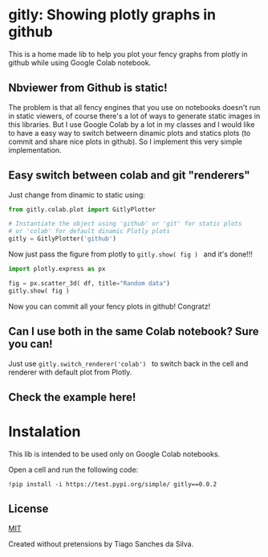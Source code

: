 # gitly: Showing plotly graphs in github

This is a home made lib to help you plot your fency graphs from plotly in github while using Google Colab notebook.

## Nbviewer from Github is static!

The problem is that all fency engines that you use on notebooks doesn't run in static viewers, of course there's a lot of ways to generate static images in this libraries. But I use Google Colab by a lot in my classes and I would like to have a easy way to switch betweern dinamic plots and statics plots (to commit and share nice plots in github). So I implement this very simple implementation.

## Easy switch between colab and git "renderers"

Just change from dinamic to static using:

```python
from gitly.colab.plot import GitlyPlotter

# Instantiate the object using 'github' or 'git' for static plots
# or 'colab' for default dinamic Plotly plots
gitly = GitlyPlotter('github')
```

Now just pass the figure from plotly to ```gitly.show( fig ) ``` and it's done!!!

```python
import plotly.express as px

fig = px.scatter_3d( df, title="Random data")
gitly.show( fig )
```
Now you can commit all your fency plots in github! Congratz!

## Can I use both in the same Colab notebook? Sure you can!

Just use ```gitly.switch_renderer('colab') ``` to switch back in the cell and renderer with default plot from Plotly.

## Check the example here!

<to do>

# Instalation

This lib is intended to be used only on Google Colab notebooks.

Open a cell and run the following code:

```!pip install -i https://test.pypi.org/simple/ gitly==0.0.2 ```


## License
[MIT](https://choosealicense.com/licenses/mit/)

Created without pretensions by Tiago Sanches da Silva.
